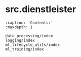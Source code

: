 # src.dienstleister
```{toctree}
:caption: 'Contents:'
:maxdepth: 1

data_processing/index
logging/index
ml_lifecycle_utils/index
ml_training/index
```